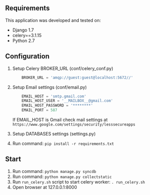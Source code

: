 ## Requirements
This application was developed and tested on:

* Django 1.7
* celery==3.1.15
* Python 2.7


## Configuration
1. Setup Celery BROKER_URL (conf/celery_conf.py)
    ```python
        BROKER_URL = 'amqp://guest:guest@localhost:5672//'
    ```

2. Setup Email settings (conf/email.py)

    ```python
        EMAIL_HOST = 'smtp.gmail.com'
        EMAIL_HOST_USER = '__MAILBOX__@gmail.com'
        EMAIL_HOST_PASSWORD = '********'
        EMAIL_PORT = 587
    ```
    If EMAIL_HOST is Gmail check mail settings at `https://www.google.com/settings/security/lesssecureapps`

3. Setup DATABASES settings (settings.py)

4. Run command: `pip install -r requirements.txt`




## Start

1. Run command: `python manage.py syncdb`
2.  Run command: `python manage.py collectstatic`
3. Run `run_celery.sh` script to start celery worker: `. run_celery.sh`
4. Open browser at 127.0.0.1:8000